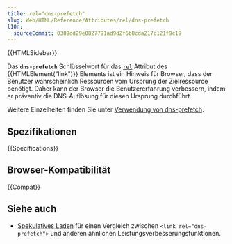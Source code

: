 ```yaml
---
title: rel="dns-prefetch"
slug: Web/HTML/Reference/Attributes/rel/dns-prefetch
l10n:
  sourceCommit: 0389dd29e0827791ad9d2f6b8cda217c121f9c19
---
```


{{HTMLSidebar}}

Das **`dns-prefetch`** Schlüsselwort für das [`rel`](/de/docs/Web/HTML/Reference/Elements/link#rel) Attribut des {{HTMLElement("link")}} Elements ist ein Hinweis für Browser, dass der Benutzer wahrscheinlich Ressourcen vom Ursprung der Zielressource benötigt. Daher kann der Browser die Benutzererfahrung verbessern, indem er präventiv die DNS-Auflösung für diesen Ursprung durchführt.

Weitere Einzelheiten finden Sie unter [Verwendung von dns-prefetch](/de/docs/Web/Performance/Guides/dns-prefetch).

## Spezifikationen

{{Specifications}}

## Browser-Kompatibilität

{{Compat}}

## Siehe auch

- [Spekulatives Laden](/de/docs/Web/Performance/Guides/Speculative_loading) für einen Vergleich zwischen `<link rel="dns-prefetch">` und anderen ähnlichen Leistungsverbesserungsfunktionen.
